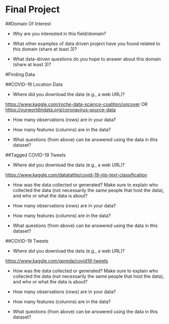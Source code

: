 # Final Project

##Domain Of Interest

- Why are you interested in this field/domain?

<!-- write here-->

- What other examples of data driven project have you found related to this domain (share at least 3)?

<!-- write here-->

- What data-driven questions do you hope to answer about this domain (share at least 3)?

<!-- write here-->

#Finding Data

##COVID-19 Location Data

- Where did you download the data (e.g., a web URL)?

https://www.kaggle.com/roche-data-science-coalition/uncover OR https://ourworldindata.org/coronavirus-source-data

<!-- unsure of which we want to use tbh. use whateveer one you want. or find your own. ->

How was the data collected or generated? Make sure to explain who collected the data (not necessarily the same people that host the data), and who or what the data is about?

<!-- write here-->

- How many observations (rows) are in your data?

<!-- write here-->

- How many features (columns) are in the data?

<!-- write here-->

- What questions (from above) can be answered using the data in this dataset?

<!-- write here-->

##Tagged COVID-19 Tweets

- Where did you download the data (e.g., a web URL)?

https://www.kaggle.com/datatattle/covid-19-nlp-text-classification

- How was the data collected or generated? Make sure to explain who collected the data (not necessarily the same people that host the data), and who or what the data is about?

<!-- write here-->

- How many observations (rows) are in your data?

<!-- write here-->

- How many features (columns) are in the data?

<!-- write here-->

- What questions (from above) can be answered using the data in this dataset?

<!-- write here-->

##COVID-19 Tweets

- Where did you download the data (e.g., a web URL)?

https://www.kaggle.com/gpreda/covid19-tweets

- How was the data collected or generated? Make sure to explain who collected the data (not necessarily the same people that host the data), and who or what the data is about?

<!-- write here-->

- How many observations (rows) are in your data?

<!-- write here-->

- How many features (columns) are in the data?

<!-- write here-->

- What questions (from above) can be answered using the data in this dataset?

<!-- write here-->
